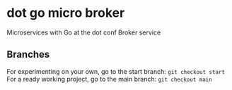 # dot go micro broker
Microservices with Go at the dot conf
Broker service

## Branches
For experimenting on your own, go to the start branch: `git checkout start`
For a ready working project, go to the main branch: `git checkout main`